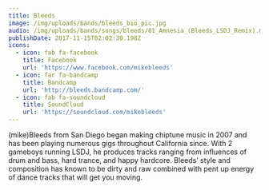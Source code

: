 ```yaml
---
title: Bleeds
image: /img/uploads/bands/bleeds_bio_pic.jpg
audio: /img/uploads/bands/songs/bleeds/01_Amnesia_(Bleeds_LSDJ_Remix).mp3
publishDate: 2017-11-15T02:02:30.198Z
icons:
  - icon: fab fa-facebook
    title: Facebook
    url: 'https://www.facebook.com/mikebleeds'
  - icon: far fa-bandcamp
    title: Bandcamp
    url: 'http://bleeds.bandcamp.com/'
  - icon: fab fa-soundcloud
    title: SoundCloud
    url: 'https://soundcloud.com/mikebleeds'
---
```

(mike)Bleeds from San Diego began making chiptune music in 2007 and has been playing numerous gigs throughout California since. With 2 gameboys running LSDJ, he produces tracks ranging from influences of drum and bass, hard trance, and happy hardcore. Bleeds’ style and composition has known to be dirty and raw combined with pent up energy of dance tracks that will get you moving.
